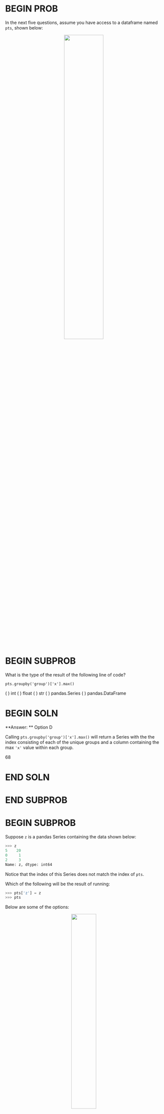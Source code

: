 # BEGIN PROB

In the next five questions, assume you have access to a dataframe
named `pts`, shown below:

<center><img src='../assets/images/fa22-final/pts.png' width=50%></center>

# BEGIN SUBPROB

What is the type of the result of the following line of code?

`pts.groupby('group')['x'].max()`

( ) int
( ) float
( ) str
( ) pandas.Series
( ) pandas.DataFrame

# BEGIN SOLN
**Answer: ** Option D

Calling `pts.groupby('group')['x'].max()` will return a Series with the the index consisting of each of the unique groups and a column containing the max `'x'` value within each group.

<average>68</average>

# END SOLN

# END SUBPROB

# BEGIN SUBPROB

Suppose `z` is a pandas Series containing the data shown below:

```py
>>> z
5    20
0     1
2     3
Name: z, dtype: int64
```

Notice that the index of this Series does not match the index of `pts`.

Which of the following will be the result of running:

```py
>>> pts['z'] = z
>>> pts
```

Below are some of the options:

<center><img src='../assets/images/fa22-final/opt3.png' width=40%></center>

<center><img src='../assets/images/fa22-final/opt2.png' width=40%></center>

<center><img src='../assets/images/fa22-final/opt1.png' width=40%></center>

( ) Option 1
( ) Option 2
( ) Option 3
( ) An exception will be raised because `z` is missing some of the rows that are in `pts`.

# BEGIN SOLN
**Answer: ** Option 3

The code above will simply create a new column `'z'`, and match the corresponding value of `'z'` with the corresponding index of `'z'` that exists in `pts`. For the indeces in `pts` that aren't present in `'z'`, there will be a `NaN` value in the appropriate spot in the `'z'` column.

<average>97</average>

# END SOLN

# END SUBPROB

# BEGIN SUBPROB

What is the result of the following code? 

```py
>>> pivot = pts.pivot_table(
    values='x',
    index='group',
    columns='color',
    aggfunc='count')
>>> pivot.loc['A', 'red']
```

Your answer should be in the form of a number (or possibly `NaN`).
Your answer does NOT need to be exactly what is displayed by
Python.

# BEGIN SOLN
**Answer: ** 2

The pivot table simply counts the number of rows in `pts` that have `'group'` value 'A' AND `'color'` value red, which we could see that there are only two rows that satisfy those conditions.

<average>70</average>

# END SOLN

# END SUBPROB

# BEGIN SUBPROB

Suppose the `costs` dataframe contains the following data:

<center><img src='../assets/images/fa22-final/costs.png' width=40%></center>

Suppose we run:

```py
>>> res = pts.merge(costs, how='left')
```

How many rows will `res` have?

# BEGIN SOLN
**Answer: ** 6

Since we're performing a left merge, and `'pts'` is the left dataframe, we'll be left with 6 rows after the merge since we retain all the rows in `'pts'`.

<average>95</average>

# END SOLN

# END SUBPROB

# BEGIN SUBPROB

Suppose we have defined:

```py
def foo(ser):
    return (ser - ser.min()).max()
```

What will be the result of:

```py
>>> pts.groupby('group')[['x', 'y']].aggregate(foo).loc['A', 'x']
```

Your answer should be in the form of a number.

# BEGIN SOLN
**Answer: ** 4

The `foo` function essentially takes in a Series, and returns the difference between the maximum value in the Series and the minimum value in that same Series.

Thus when we call `foo` as our aggregate function, we'll perform this `foo` function on the values of each column within each group. Also, `.loc['A', 'x']` means that we just want get the resulting `foo` value computed on column 'x' within group 'A'. Focusing our attention on the values of column 'x' that are of group 'A', we see that the largest value in 'x' of group 'A' is just 5, and the smallest value is just 1. Therefore our answer is just 5 - 1 or 4.

<average>90</average>

# END SOLN

# END SUBPROB

# END PROB
